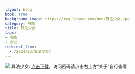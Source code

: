```yaml
---
layout: blog
book: true
background-image: https://img.locyoo.com/book算法少女.jpg
category: 书籍
title: 算法少女
tags:
- 书籍
- 小说
redirect_from:
  - /2024/03/算法少女/
---
```

![](https://img.locyoo.com/book算法少女.jpg)
算法少女: <a name = "ref1" href="https://url18.ctfile.com/f/50983618-1380049273-903ad9?p=3619">点击下载</a>，访问密码请点击右上方“关于”自行查看